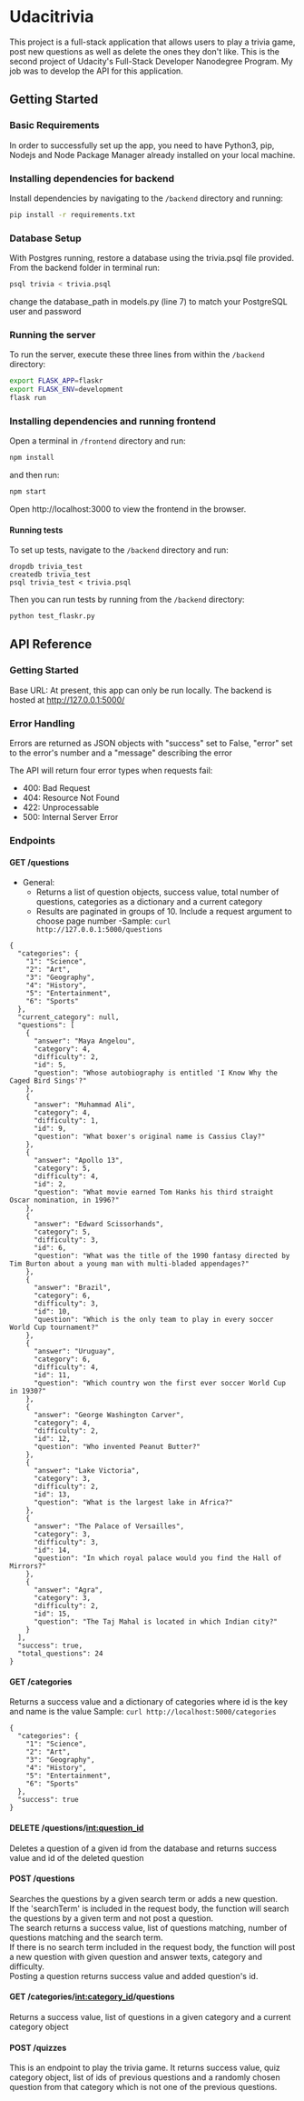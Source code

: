 # Udacitrivia

This project is a full-stack application that allows users to play a trivia game, post new questions as well as delete the ones they don't like. 
This is the second project of Udacity's Full-Stack Developer Nanodegree Program. My job was to develop the API for this application.

## Getting Started

### Basic Requirements

In order to successfully set up the app, you need to have Python3, pip, Nodejs and Node Package Manager already installed on your local machine.

### Installing dependencies for backend

Install dependencies by navigating to the `/backend` directory and running:

```bash
pip install -r requirements.txt
```
### Database Setup
With Postgres running, restore a database using the trivia.psql file provided. From the backend folder in terminal run:
```bash
psql trivia < trivia.psql
```
change the database_path in models.py (line 7) to match your PostgreSQL user and password

### Running the server

To run the server, execute these three lines from within the `/backend` directory:
```bash
export FLASK_APP=flaskr
export FLASK_ENV=development
flask run
```
### Installing dependencies and running frontend

Open a terminal in `/frontend` directory and run:
```bash
npm install
```
and then run:
```bash
npm start
```
Open http://localhost:3000 to view the frontend in the browser.

#### Running tests

To set up tests, navigate to the `/backend` directory and run:
```
dropdb trivia_test
createdb trivia_test
psql trivia_test < trivia.psql
```
Then you can run tests by running from the `/backend` directory:
```bash
python test_flaskr.py
```

## API Reference

### Getting Started
Base URL: At present, this app can only be run locally. The backend is hosted at http://127.0.0.1:5000/

### Error Handling
Errors are returned as JSON objects with "success" set to False, "error" set to the error's number and a "message" describing the error

The API will return four error types when requests fail:
- 400: Bad Request
- 404: Resource Not Found
- 422: Unprocessable 
- 500: Internal Server Error

### Endpoints
#### GET /questions
- General:
    - Returns a list of question objects, success value, total number of questions, categories as a dictionary and a current category
    - Results are paginated in groups of 10. Include a request argument to choose page number
-Sample: `curl http://127.0.0.1:5000/questions`
```
{
  "categories": {
    "1": "Science",
    "2": "Art",
    "3": "Geography",
    "4": "History",
    "5": "Entertainment",
    "6": "Sports"
  },
  "current_category": null,
  "questions": [
    {
      "answer": "Maya Angelou",
      "category": 4,
      "difficulty": 2,
      "id": 5,
      "question": "Whose autobiography is entitled 'I Know Why the Caged Bird Sings'?"
    },
    {
      "answer": "Muhammad Ali",
      "category": 4,
      "difficulty": 1,
      "id": 9,
      "question": "What boxer's original name is Cassius Clay?"
    },
    {
      "answer": "Apollo 13",
      "category": 5,
      "difficulty": 4,
      "id": 2,
      "question": "What movie earned Tom Hanks his third straight Oscar nomination, in 1996?"
    },
    {
      "answer": "Edward Scissorhands",
      "category": 5,
      "difficulty": 3,
      "id": 6,
      "question": "What was the title of the 1990 fantasy directed by Tim Burton about a young man with multi-bladed appendages?"
    },
    {
      "answer": "Brazil",
      "category": 6,
      "difficulty": 3,
      "id": 10,
      "question": "Which is the only team to play in every soccer World Cup tournament?"
    },
    {
      "answer": "Uruguay",
      "category": 6,
      "difficulty": 4,
      "id": 11,
      "question": "Which country won the first ever soccer World Cup in 1930?"
    },
    {
      "answer": "George Washington Carver",
      "category": 4,
      "difficulty": 2,
      "id": 12,
      "question": "Who invented Peanut Butter?"
    },
    {
      "answer": "Lake Victoria",
      "category": 3,
      "difficulty": 2,
      "id": 13,
      "question": "What is the largest lake in Africa?"
    },
    {
      "answer": "The Palace of Versailles",
      "category": 3,
      "difficulty": 3,
      "id": 14,
      "question": "In which royal palace would you find the Hall of Mirrors?"
    },
    {
      "answer": "Agra",
      "category": 3,
      "difficulty": 2,
      "id": 15,
      "question": "The Taj Mahal is located in which Indian city?"
    }
  ],
  "success": true,
  "total_questions": 24
}
```
#### GET /categories
Returns a success value and a dictionary of categories where id is the key and name is the value
Sample: `curl http://localhost:5000/categories`
```
{
  "categories": {
    "1": "Science", 
    "2": "Art", 
    "3": "Geography", 
    "4": "History", 
    "5": "Entertainment", 
    "6": "Sports"
  }, 
  "success": true
}
```
#### DELETE /questions/<int:question_id>
Deletes a question of a given id from the database and returns success value and id of the deleted question

#### POST /questions
Searches the questions by a given search term or adds a new question.  
If the 'searchTerm' is included in the request body, the function will search the questions by a given term and not post a question.  
The search returns a success value, list of questions matching, number of questions matching and the search term.  
If there is no search term included in the request body, the function will post a new question with given question and answer texts, category and difficulty.  
Posting a question returns success value and added question's id.

#### GET /categories/<int:category_id>/questions
Returns a success value, list of questions in a given category and a current category object

#### POST /quizzes
This is an endpoint to play the trivia game. It returns success value, quiz category object, list of ids of previous questions and a randomly chosen question from that category which is not one of the previous questions.

